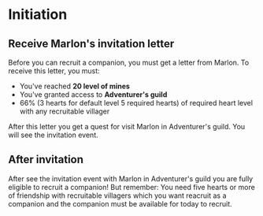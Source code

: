 ﻿# Initiation

## Receive Marlon's invitation letter

Before you can recruit a companion, you must get a letter from Marlon. To receive this letter, you must:

- You've reached **20 level of mines**
- You've granted access to **Adventurer's guild**
- 66% (3 hearts for default level 5 required hearts) of required heart level with any recruitable villager

After this letter you get a quest for visit Marlon in Adventurer's guild. You will see the invitation event.

## After invitation

After see the invitation event with Marlon in Adventurer's guild you are fully eligible to recruit a companion! But remember: You need five hearts or more of friendship with recruitable villagers which you want reacruit as a companion and the companion must be available for today to recruit.
